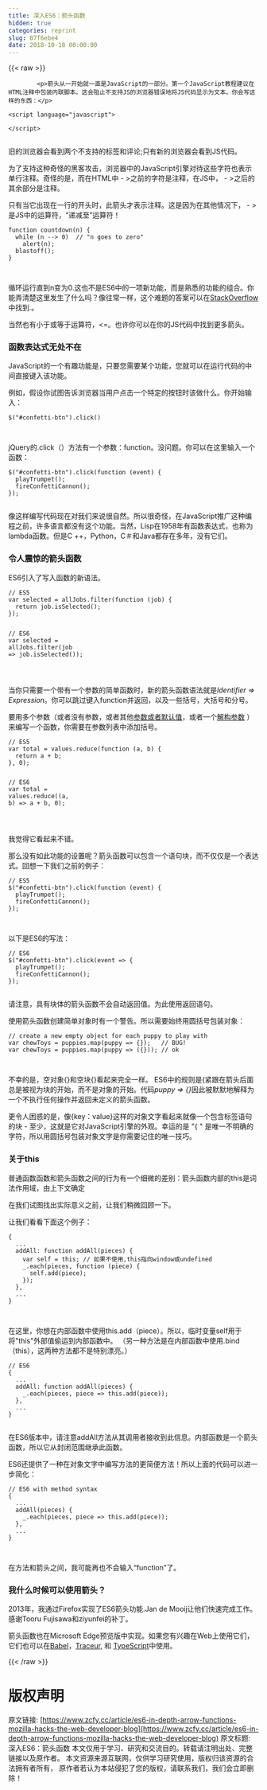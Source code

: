```yaml
---
title: 深入ES6：箭头函数
hidden: true
categories: reprint
slug: 87f6ebe4
date: 2018-10-18 00:00:00
---
```


{{< raw >}}

            <p>箭头从一开始就一直是JavaScript的一部分。第一个JavaScript教程建议在HTML注释中包装内联脚本。这会阻止不支持JS的浏览器错误地将JS代码显示为文本。你会写这样的东西：</p>
<pre><code class="hljs xml"><span class="hljs-tag">&lt;<span class="hljs-name">script</span> <span class="hljs-attr">language</span>=<span class="hljs-string">"javascript"</span>&gt;</span><span class="undefined">

</span><span class="hljs-tag">&lt;/<span class="hljs-name">script</span>&gt;</span>

</code></pre><p>旧的浏览器会看到两个不支持的标签和评论;只有新的浏览器会看到JS代码。</p>
<p>为了支持这种奇怪的黑客攻击，浏览器中的JavaScript引擎对待这些字符也表示单行注释。奇怪的是，而在HTML中 - &gt;之前的字符是注释，在JS中， - &gt;之后的其余部分是注释。</p>
<p>只有当它出现在一行的开头时，此箭头才表示注释。这是因为在其他情况下， - &gt;是JS中的运算符，“递减至”运算符！</p>
<pre><code class="hljs actionscript"><span class="hljs-function"><span class="hljs-keyword">function</span> <span class="hljs-title">countdown</span><span class="hljs-params">(n)</span> </span>{
  <span class="hljs-keyword">while</span> (n --&gt; <span class="hljs-number">0</span>)  <span class="hljs-comment">// "n goes to zero"</span>
    alert(n);
  blastoff();
}

</code></pre><p>循环运行直到n变为0.这也不是ES6中的一项新功能，而是熟悉的功能的组合。你能弄清楚这里发生了什么吗？像往常一样，这个难题的答案可以在<a href="http://stackoverflow.com/questions/1642028/what-is-the-name-of-the-operator">StackOverflow</a>中找到.。</p>
<p>当然也有小于或等于运算符，&lt;=。也许你可以在你的JS代码中找到更多箭头。</p>
<h3>函数表达式无处不在</h3>
<p>JavaScript的一个有趣功能是，只要您需要某个功能，您就可以在运行代码的中间直接键入该功能。</p>
<p>例如，假设你试图告诉浏览器当用户点击一个特定的按钮时该做什么。你开始输入：</p>
<pre><code class="hljs shell"><span class="hljs-meta">$</span><span class="bash">(<span class="hljs-string">"#confetti-btn"</span>).click()</span>

</code></pre><p>jQuery的.click（）方法有一个参数：function。没问题。你可以在这里输入一个函数：</p>
<pre><code class="hljs javascript">$(<span class="hljs-string">"#confetti-btn"</span>).click(<span class="hljs-function"><span class="hljs-keyword">function</span> (<span class="hljs-params">event</span>) </span>{
  playTrumpet();
  fireConfettiCannon();
});

</code></pre><p>像这样编写代码现在对我们来说很自然。所以很奇怪，在JavaScript推广这种编程之前，许多语言都没有这个功能。当然，Lisp在1958年有函数表达式，也称为lambda函数。但是C ++，Python，C＃和Java都存在多年，没有它们。</p>
<h3>令人震惊的箭头函数</h3>
<p>ES6引入了写入函数的新语法。</p>
<pre><code class="hljs javascript"><span class="hljs-comment">// ES5</span>
<span class="hljs-keyword">var</span> selected = allJobs.filter(<span class="hljs-function"><span class="hljs-keyword">function</span> (<span class="hljs-params">job</span>) </span>{
  <span class="hljs-keyword">return</span> job.isSelected();
});

<span class="hljs-comment">// ES6</span>
<span class="hljs-keyword">var</span> selected = allJobs.filter(<span class="hljs-function"><span class="hljs-params">job</span> =&gt;</span> job.isSelected());

</code></pre><p>当你只需要一个带有一个参数的简单函数时，新的箭头函数语法就是<em>Identifier =&gt; Expression</em>。你可以跳过键入function并返回，以及一些括号，大括号和分号。</p>
<p>要用多个参数（或者没有参数，或者其他<a href="https://hacks.mozilla.org/2015/05/es6-in-depth-rest-parameters-and-defaults/">参数或者默认值</a>，或者一个<a href="https://hacks.mozilla.org/2015/05/es6-in-depth-destructuring/">解构参数</a> ）来编写一个函数，你需要在参数列表中添加括号。</p>
<pre><code class="hljs javascript"><span class="hljs-comment">// ES5</span>
<span class="hljs-keyword">var</span> total = values.reduce(<span class="hljs-function"><span class="hljs-keyword">function</span> (<span class="hljs-params">a, b</span>) </span>{
  <span class="hljs-keyword">return</span> a + b;
}, <span class="hljs-number">0</span>);

<span class="hljs-comment">// ES6</span>
<span class="hljs-keyword">var</span> total = values.reduce(<span class="hljs-function">(<span class="hljs-params">a, b</span>) =&gt;</span> a + b, <span class="hljs-number">0</span>);

</code></pre><p>我觉得它看起来不错。</p>
<p>那么没有如此功能的设置呢？箭头函数可以包含一个语句块，而不仅仅是一个表达式。回想一下我们之前的例子：</p>
<pre><code class="hljs javascript"><span class="hljs-comment">// ES5</span>
$(<span class="hljs-string">"#confetti-btn"</span>).click(<span class="hljs-function"><span class="hljs-keyword">function</span> (<span class="hljs-params">event</span>) </span>{
  playTrumpet();
  fireConfettiCannon();
});

</code></pre><p>以下是ES6的写法：</p>
<pre><code class="hljs javascript"><span class="hljs-comment">// ES6</span>
$(<span class="hljs-string">"#confetti-btn"</span>).click(<span class="hljs-function"><span class="hljs-params">event</span> =&gt;</span> {
  playTrumpet();
  fireConfettiCannon();
});

</code></pre><p>请注意，具有块体的箭头函数不会自动返回值。为此使用返回语句。</p>
<p>使用箭头函数创建简单对象时有一个警告。所以需要始终用圆括号包装对象：</p>
<pre><code class="hljs javascript"><span class="hljs-comment">// create a new empty object for each puppy to play with</span>
<span class="hljs-keyword">var</span> chewToys = puppies.map(<span class="hljs-function"><span class="hljs-params">puppy</span> =&gt;</span> {});   <span class="hljs-comment">// BUG!</span>
<span class="hljs-keyword">var</span> chewToys = puppies.map(<span class="hljs-function"><span class="hljs-params">puppy</span> =&gt;</span> ({})); <span class="hljs-comment">// ok</span>

</code></pre><p>不幸的是，空对象{}和空块{}看起来完全一样。 ES6中的规则是{紧跟在箭头后面总是被视为块的开始，而不是对象的开始。代码<em>puppy =&gt; {}</em>因此被默默地解释为一个不执行任何操作并返回未定义的箭头函数。</p>
<p>更令人困惑的是，像{key：value}这样的对象文字看起来就像一个包含标签语句的块 - 至少，这就是它对JavaScript引擎的外观。幸运的是 "{ " 是唯一不明确的字符，所以用圆括号包装对象文字是你需要记住的唯一技巧。</p>
<h3>关于this</h3>
<p>普通函数函数和箭头函数之间的行为有一个细微的差别：箭头函数内部的this是词法作用域，由上下文确定</p>
<p>在我们试图找出实际意义之前，让我们稍微回顾一下。</p>
<p>让我们看看下面这个例子：</p>
<pre><code class="hljs clojure">{
  ...
  addAll: function addAll(<span class="hljs-name">pieces</span>) {
    var self = this; // 如果不使用,this指向window或undefined
    _.each(<span class="hljs-name">pieces</span>, function (<span class="hljs-name">piece</span>) {
      self.add(<span class="hljs-name">piece</span>)<span class="hljs-comment">;</span>
    })<span class="hljs-comment">;</span>
  },
  ...
}

</code></pre><p>在这里，你想在内部函数中使用this.add（piece）。所以，临时变量self用于将"this"外部值偷运到内部函数中。 （另一种方法是在内部函数中使用.bind（this），这两种方法都不是特别漂亮。）</p>
<pre><code class="hljs typescript"><span class="hljs-comment">// ES6</span>
{
  ...
  addAll: <span class="hljs-function"><span class="hljs-keyword">function</span> <span class="hljs-title">addAll</span>(<span class="hljs-params">pieces</span>) </span>{
    _.each(pieces, <span class="hljs-function"><span class="hljs-params">piece</span> =&gt;</span> <span class="hljs-keyword">this</span>.add(piece));
  },
  ...
}

</code></pre><p>在ES6版本中，请注意addAll方法从其调用者接收到此信息。内部函数是一个箭头函数，所以它从封闭范围继承此函数。</p>
<p>ES6还提供了一种在对象文字中编写方法的更简便方法！所以上面的代码可以进一步简化：</p>
<pre><code class="hljs jboss-cli"><span class="hljs-string">//</span> ES6 with method syntax
{
  <span class="hljs-string">...</span>
  addAll<span class="hljs-params">(pieces)</span> {
    _.each<span class="hljs-params">(pieces, <span class="hljs-attr">piece</span> =&gt; this.add(piece)</span>);
  },
  <span class="hljs-string">...</span>
}

</code></pre><p>在方法和箭头之间，我可能再也不会输入“function”了。</p>
<h3>我什么时候可以使用箭头？</h3>
<p>2013年，我通过Firefox实现了ES6箭头功能.Jan de Mooij让他们快速完成工作。感谢Tooru Fujisawa和ziyunfei的补丁。</p>
<p>箭头函数也在Microsoft Edge预览版中实现。如果您有兴趣在Web上使用它们，它们也可以在<a href="http://babeljs.io/">Babel</a>，<a href="https://github.com/google/traceur-compiler#what-is-traceur">Traceur</a>, 和 <a href="http://www.typescriptlang.org/">TypeScript</a>中使用。</p>

          
{{< /raw >}}

# 版权声明
原文链接: [https://www.zcfy.cc/article/es6-in-depth-arrow-functions-mozilla-hacks-the-web-developer-blog](https://www.zcfy.cc/article/es6-in-depth-arrow-functions-mozilla-hacks-the-web-developer-blog)
原文标题: 深入ES6：箭头函数
本文仅用于学习、研究和交流目的。转载请注明出处、完整链接以及原作者。
本文资源来源互联网，仅供学习研究使用，版权归该资源的合法拥有者所有，
原作者若认为本站侵犯了您的版权，请联系我们，我们会立即删除！
